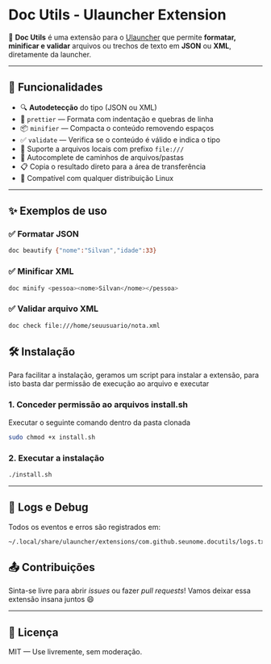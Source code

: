 # Doc Utils - Ulauncher Extension

📄 **Doc Utils** é uma extensão para o [Ulauncher](https://ulauncher.io) que permite **formatar, minificar e validar** arquivos ou trechos de texto em **JSON** ou **XML**, diretamente da launcher.

---

## 🚀 Funcionalidades

- 🔍 **Autodetecção** do tipo (JSON ou XML)
- 🎨 `prettier` — Formata com indentação e quebras de linha
- 📦 `minifier` — Compacta o conteúdo removendo espaços
- ✅ `validate` — Verifica se o conteúdo é válido e indica o tipo
- 📂 Suporte a arquivos locais com prefixo `file:///`
- 🧠 Autocomplete de caminhos de arquivos/pastas
- 📋 Copia o resultado direto para a área de transferência
- 🐧 Compatível com qualquer distribuição Linux

---

## ✨ Exemplos de uso

### ✅ Formatar JSON
```bash
doc beautify {"nome":"Silvan","idade":33}
```

### ✅ Minificar XML
```bash
doc minify <pessoa><nome>Silvan</nome></pessoa>
```

### ✅ Validar arquivo XML
```bash
doc check file:///home/seuusuario/nota.xml
```

<!-- ### ✅ Autocompletar caminhos
Digite:
```bash
doc prettier file:///
```
Use as setas para navegar pelas sugestões.

--- -->

## 🛠 Instalação

Para facilitar a instalação, geramos um script para instalar a extensão, para isto basta dar permissão de execução ao arquivo e executar

### 1. Conceder permissão ao arquivos install.sh
Executar o seguinte comando dentro da pasta clonada
```bash
sudo chmod +x install.sh
```

### 2. Executar a instalação
```bash
./install.sh
```

---

## 🐞 Logs e Debug

Todos os eventos e erros são registrados em:
```
~/.local/share/ulauncher/extensions/com.github.seunome.docutils/logs.txt
```

## 📤 Contribuições

Sinta-se livre para abrir *issues* ou fazer *pull requests*! Vamos deixar essa extensão insana juntos 😄

---

## 📜 Licença

MIT — Use livremente, sem moderação.

